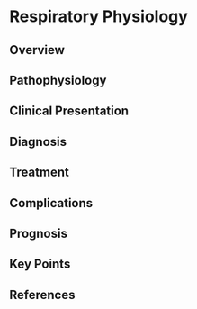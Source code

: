 # Respiratory Physiology

## Overview


## Pathophysiology


## Clinical Presentation


## Diagnosis


## Treatment


## Complications


## Prognosis


## Key Points


## References